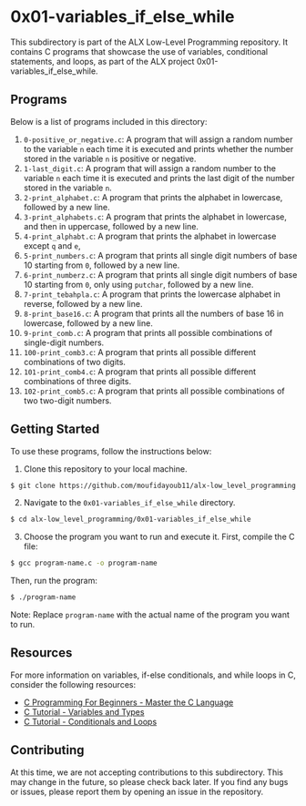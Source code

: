 # 0x01-variables_if_else_while

This subdirectory is part of the ALX Low-Level Programming repository. It contains C programs that showcase the use of variables, conditional statements, and loops, as part of the ALX project 0x01-variables_if_else_while.

## Programs

Below is a list of programs included in this directory:

1. `0-positive_or_negative.c`: A program that will assign a random number to the variable `n` each time it is executed and prints whether the number stored in the variable `n` is positive or negative.
2. `1-last_digit.c`: A program that will assign a random number to the variable `n` each time it is executed and prints the last digit of the number stored in the variable `n`.
3. `2-print_alphabet.c`: A program that prints the alphabet in lowercase, followed by a new line.
4. `3-print_alphabets.c`: A program that prints the alphabet in lowercase, and then in uppercase, followed by a new line.
5. `4-print_alphabt.c`: A program that prints the alphabet in lowercase except `q` and `e`,
6. `5-print_numbers.c`: A program that prints all single digit numbers of base 10 starting from `0`, followed by a new line.
7. `6-print_numberz.c`: A program that prints all single digit numbers of base 10 starting from `0`, only using `putchar`, followed by a new line.
8. `7-print_tebahpla.c`: A program that prints the lowercase alphabet in reverse, followed by a new line.
9. `8-print_base16.c`: A program that prints all the numbers of base 16 in lowercase, followed by a new line.
10. `9-print_comb.c`: A program that prints all possible combinations of single-digit numbers.
11. `100-print_comb3.c`: A program that prints all possible different combinations of two digits.
12. `101-print_comb4.c`: A program that prints all possible different combinations of three digits.
13. `102-print_comb5.c`: A program that prints all possible combinations of two two-digit numbers.

## Getting Started

To use these programs, follow the instructions below:

1. Clone this repository to your local machine.
```bash
$ git clone https://github.com/moufidayoub11/alx-low_level_programming.git
```

2. Navigate to the `0x01-variables_if_else_while` directory.
```bash
$ cd alx-low_level_programming/0x01-variables_if_else_while
```

3. Choose the program you want to run and execute it.
First, compile the C file:
```bash
$ gcc program-name.c -o program-name
```
Then, run the program:
```bash
$ ./program-name
```
Note: Replace `program-name` with the actual name of the program you want to run.

## Resources

For more information on variables, if-else conditionals, and while loops in C, consider the following resources:

- [C Programming For Beginners - Master the C Language](https://www.udemy.com/course/c-programming-for-beginners-/)
- [C Tutorial - Variables and Types](https://www.learn-c.org/en/Variables_and_Types)
- [C Tutorial - Conditionals and Loops](https://www.learn-c.org/en/Conditionals_and_loops)

## Contributing

At this time, we are not accepting contributions to this subdirectory. This may change in the future, so please check back later. If you find any bugs or issues, please report them by opening an issue in the repository.
